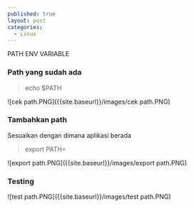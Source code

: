 ```yaml
---
published: true
layout: post
categories:
  - Linux
---
```

PATH ENV VARIABLE

### Path yang sudah ada
> echo $PATH

![cek path.PNG]({{site.baseurl}}/images/cek path.PNG)

### Tambahkan path
Sesuaikan dengan dimana aplikasi berada 
> export PATH=

![export path.PNG]({{site.baseurl}}/images/export path.PNG)

### Testing
![test path.PNG]({{site.baseurl}}/images/test path.PNG)
